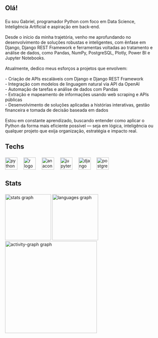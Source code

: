 <h2 align="left">Olá!</h2>

###

<p align="left">Eu sou Gabriel, programador Python com foco em Data Science, Inteligência Artificial e aspiração em back-end.<br><br>Desde o início da minha trajetória, venho me aprofundando no desenvolvimento de soluções robustas e inteligentes, com ênfase em Django, Django REST Framework e ferramentas voltadas ao tratamento e análise de dados, como Pandas, NumPy, PostgreSQL, Plotly, Power BI e Jupyter Notebooks.<br><br>Atualmente, dedico meus esforços a projetos que envolvem:<br><br>- Criação de APIs escaláveis com Django e Django REST Framework<br>- Integração com modelos de linguagem natural via API da OpenAI<br>- Automação de tarefas e análise de dados com Pandas<br>- Extração e mapeamento de informações usando web scraping e APIs públicas<br>- Desenvolvimento de soluções aplicadas a histórias interativas, gestão financeira e tomada de decisão baseada em dados<br><br>Estou em constante aprendizado, buscando entender como aplicar o Python da forma mais eficiente possível — seja em lógica, inteligência ou qualquer projeto que exija organização, estratégia e impacto real.</p>

###

<h2 align="left">Techs</h2>

###

<div align="left">
  <img src="https://cdn.jsdelivr.net/gh/devicons/devicon/icons/python/python-original.svg" height="40" alt="python logo"  />
  <img width="12" />
  <img src="https://cdn.jsdelivr.net/gh/devicons/devicon/icons/r/r-original.svg" height="40" alt="r logo"  />
  <img width="12" />
  <img src="https://cdn.jsdelivr.net/gh/devicons/devicon/icons/anaconda/anaconda-original.svg" height="40" alt="anaconda logo"  />
  <img width="12" />
  <img src="https://cdn.jsdelivr.net/gh/devicons/devicon/icons/jupyter/jupyter-original.svg" height="40" alt="jupyter logo"  />
  <img width="12" />
  <img src="https://skillicons.dev/icons?i=django" height="40" alt="django logo"  />
  <img width="12" />
  <img src="https://cdn.jsdelivr.net/gh/devicons/devicon/icons/postgresql/postgresql-original.svg" height="40" alt="postgresql logo"  />
</div>

###

<h2 align="left">Stats</h2>

###

<div align="left">
  <img src="https://github-readme-stats.vercel.app/api?username=gabrielvieirad&hide_title=false&hide_rank=false&show_icons=true&include_all_commits=true&count_private=true&disable_animations=false&theme=github_dark&locale=en&hide_border=false&order=1" height="150" alt="stats graph"  />
  <img src="https://github-readme-stats.vercel.app/api/top-langs?username=gabrielvieirad&locale=en&hide_title=false&layout=compact&card_width=320&langs_count=6&theme=github_dark&hide_border=false&order=2" height="150" alt="languages graph"  />
  <img src="https://github-readme-activity-graph.vercel.app/graph?username=gabrielvieirad&radius=16&theme=github-dark&area=true&order=5&hide_border=false&hide_title=false" height="300" alt="activity-graph graph"  />
</div>

###
